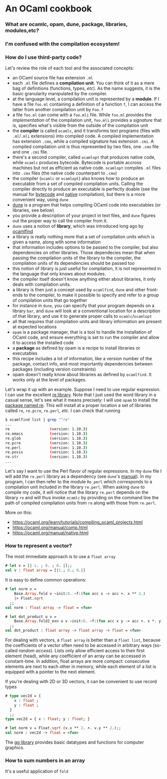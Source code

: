 # An OCaml cookbook

### What are ocamlc, opam, dune, package, libraries, modules,etc?
### I'm confused with the compilation ecosystem!
### How do I use third-party code?

Let's review the role of each tool and the associated concepts:

- an OCaml source file has extension `.ml`
- each `.ml` file defines a **compilation unit**. You can think of it
  as a mere bag of definitions (functions, types, *etc*). As the name
  suggests, it is the basic granularity manipulated by the compiler.
- at the language level, a compilation unit is represented by a
  **module**. If I have a file `foo.ml` containing a definition of a
  function `f`, I can access the latter from another compilation unit
  by `Foo.f`
- a file `foo.ml` can come with a `foo.mli` file. While `foo.ml`
  provides the *implementation* of the compilation unit, `foo.mli`
  provides a *signature* that is, specifies what's visible from the
  outside of the compilation unit
- the **compiler** is called `ocamlc`, and it transforms text programs
  (files with `.ml`/`.mli` extensions) into compiled code. A compiled
  implementation has extension `.cmo`, while a compiled signature has
  extension `.cmi`. A compiled compilation unit is thus represented by
  two files, one `.cmo` file and one `.cmi` file.
- there's a second compiler, called `ocamlopt` that produces native
  code, while `ocamlc` produces bytecode. Bytecode is portable accross
  machines but not as efficient as native code. `ocamlopt` compiles
  `.ml` files into `.cmx` files (the native code counterpart to
  `.cmo`)
- the compiler (`ocamlc` or `ocamlopt`) also knows how to produce an
  executable from a set of compiled compilation units. Calling the
  compiler directly to produce an executable is perfectly doable (see
  the manual for [bytecode](https://ocaml.org/manual/comp.html) and
  [native](https://ocaml.org/manual/native.html) compilation), but
  there is a more convenient way, using `dune`
- [dune](dune.readthedocs.io/) is a program that helps compiling OCaml
  code into executables (or libraries, see below)
- you provide a description of your project in text files, and `dune`
  figures out the proper way to call the compiler from it.
- `dune` uses a notion of **library**, which was introduced long ago
  by [ocamlfind](https://github.com/ocaml/ocamlfind)
- a library is really nothing more that a set of compilation units
  which is given a name, along with some information
- that information includes options to be passed to the compiler, but
  also dependencies on other libraries. Those dependecies mean that
  when passing the compilation units of the library to the compiler,
  the compilation units of its dependencies should be passed too
- this notion of library is just useful for compilation, it is not
  represented in the language that only knows about modules.
- the compiler itself doesn't know anything either about libraries, it
  only deals with compilation units.
- a library is then just a concept used by `ocamlfind`, `dune` and
  other front-ends to the compiler, to make it possible to specify and
  refer to a group of compilation units that go together
- for instance in `dune`, you can specify that your program depends on
  a library `bar`, and `dune` will look at a conventional location for
  a description of that library, and use it to generate proper calls
  to `ocamlc`/`ocamlopt`
- all that requires that compilation units and library information are
  present at expected locations
- `opam` is a package manager, that is a tool to handle the
  installation of OCaml code, and ensure everything is set to run the
  compiler and allow it to access the installed code
- a **package** as defined by opam is a recipe to install libraries or
  executables
- this recipe includes a lot of information, like a version number of
  the package, contact info, and most importantly dependencies between
  packages (including version constraints)
- opam doesn't really know about libraries as defined by
  `ocamlfind`. It works only at the level of packages.

Let's wrap it up with an example. Suppose I need to use regular
expression. I can use the excellent [re
library](https://github.com/ocaml/ocaml-re). Note that I just used the
word library in a casual sense, let's see what it means precisely: I
will use `opam` to install the [package named
re](https://opam.ocaml.org/packages/re/). This will install at a
proper location a set of libraries called `re`, `re.pcre`, `re.perl`,
*etc*. I can check that running

```sh
$ ocamlfind list | grep "^re"
...
re                  (version: 1.10.3)
re.emacs            (version: 1.10.3)
re.glob             (version: 1.10.3)
re.pcre             (version: 1.10.3)
re.perl             (version: 1.10.3)
re.posix            (version: 1.10.3)
re.str              (version: 1.10.3)
...
```

Let's say I want to use the Perl flavor of regular expressions. In my
`dune` file I will add the `re.perl` library as a dependency (see
`dune`'s
[manual](https://dune.readthedocs.io/en/stable/quick-start.html#building-a-hello-world-program-using-lwt)).
In my program, I can then refer to the module `Re_perl` which
corresponds to a compilation unit included in the library `re.perl`.
When asking `dune` to compile my code, it will notice that the library
`re.perl` depends on the library `re` and will thus invoke `ocamlc` by
providing on the command line the path of compiled compilation units
from `re` along with those from `re.perl`.

More on this:

- https://ocaml.org/learn/tutorials/compiling_ocaml_projects.html
- https://ocaml.org/manual/comp.html
- https://ocaml.org/manual/native.html

### How to represent a vector?

The most immediate approach is to use a `float array`
```ocaml
# let v = [| 1. ; 0. ; 0. |];;
val v : float array = [|1.; 0.; 0.|]
```
It is easy to define common operations:
```ocaml
# let norm v =
    Base.Array.fold v ~init:0. ~f:(fun acc x -> acc +. x ** 2.)
    |> Float.sqrt
  ;;
val norm : float array -> float = <fun>

# let dot_product u v =
    Base.Array.fold2_exn u v ~init:0. ~f:(fun acc x y -> acc +. x *. y)
  ;;
val dot_product : float array -> float array -> float = <fun>
```

For dealing with vectors, a `float array` is better than a `float
list`, because the coefficients of a vector often need to be accessed
in arbitrary ways (so-called *random access*). Lists only allow
efficient access to their first element (head), while any coefficient
of an array can be accessed in constant-time. In addition, float
arrays are more compact: consecutive elements are next to each other
in memory, while each element of a list is equipped with a pointer to
the next element.

If you're dealing with 2D or 3D vectors, it can be convenient to use
record types

```ocaml
# type vec2d = {
    x : float ;
    y : float ;
  }
  ;;
type vec2d = { x : float; y : float; }

# let norm v = Float.sqrt (v.x ** 2. +. v.y ** 2.);;
val norm : vec2d -> float = <fun>
```
The [gg library](https://github.com/dbuenzli/gg) provides basic
datatypes and functions for computer graphics.

### How to sum numbers in an array

It's a useful application of `fold`
